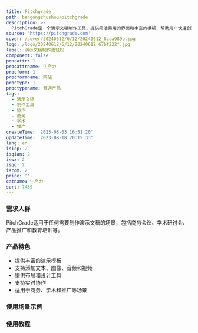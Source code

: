 ```yaml
---
title: Pitchgrade
path: bangongzhushou/pitchgrade
description: >-
  PitchGrade是一个演示文稿制作工具，提供简洁易用的界面和丰富的模板，帮助用户快速创建专业的演示文稿。通过PitchGrade，您可以轻松添加文本、图像、音频和视频，并进行布局和设计。同时，PitchGrade还提供实时协作功能，方便团队成员共同编辑和审阅演示文稿。无论是商务演讲、学术报告还是产品推广，PitchGrade都能帮助您制作出引人注目的演示文稿。
source: 'https://pitchgrade.com'
cover: /cover/20240612/6/12/20240612_8caa989b.jpg
logo: /logo/20240612/6/12/20240612_67bf222f.jpg
label: 演示文稿制作更轻松
component: false
procattr: 1
procattrname: 生产力
procform: 1
procformname: 网站
proctype: 1
proctypename: 普通产品
tags:
  - 演示文稿
  - 制作工具
  - 协作
  - 商务
  - 学术
  - 推广
createTime: '2023-08-03 16:51:20'
updateTime: '2023-08-18 20:15:33'
lang: en
isicp: 2
isqian: 2
iswx: 2
isqq: 2
iscom: 2
price: ''
catname: 生产力
sort: 7439
---
```




### 需求人群
PitchGrade适用于任何需要制作演示文稿的场景，包括商务会议、学术研讨会、产品推广和教育培训等。

### 产品特色
- 提供丰富的演示模板
- 支持添加文本、图像、音频和视频
- 提供布局和设计工具
- 支持实时协作
- 适用于商务、学术和推广等场景

### 使用场景示例


### 使用教程


  
